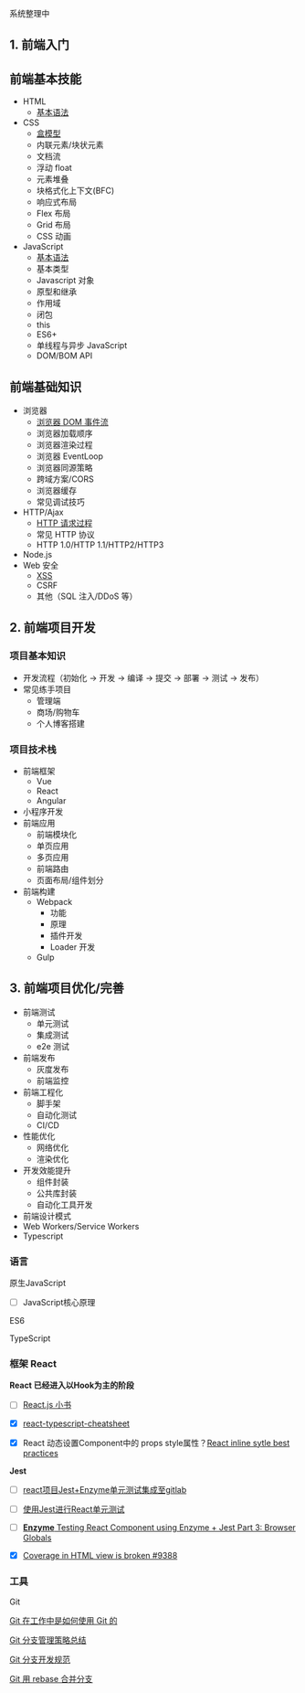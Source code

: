 系统整理中











## 1. 前端入门

## 前端基本技能

- HTML
  - [基本语法](https://github.com/front-end-fighting/front-end-world/blob/sourcecode/docs/getting-started/basic-skills/html/basic-grammar.md)
- CSS
  - [盒模型](https://github.com/front-end-fighting/front-end-world/blob/sourcecode/docs/getting-started/basic-skills/css/box-model.md)
  - 内联元素/块状元素
  - 文档流
  - 浮动 float
  - 元素堆叠
  - 块格式化上下文(BFC)
  - 响应式布局
  - Flex 布局
  - Grid 布局
  - CSS 动画
- JavaScript
  - [基本语法](https://github.com/front-end-fighting/front-end-world/blob/sourcecode/docs/getting-started/basic-skills/javascript/basic-grammar.md)
  - 基本类型
  - Javascript 对象
  - 原型和继承
  - 作用域
  - 闭包
  - this
  - ES6+
  - 单线程与异步 JavaScript
  - DOM/BOM API

## 前端基础知识

- 浏览器
  - [浏览器 DOM 事件流](https://github.com/front-end-fighting/front-end-world/blob/sourcecode/docs/getting-started/basic-knowledge/browser/dom-events.md)
  - 浏览器加载顺序
  - 浏览器渲染过程
  - 浏览器 EventLoop
  - 浏览器同源策略
  - 跨域方案/CORS
  - 浏览器缓存
  - 常见调试技巧
- HTTP/Ajax
  - [HTTP 请求过程](https://github.com/front-end-fighting/front-end-world/blob/sourcecode/docs/getting-started/basic-knowledge/http/http-request.md)
  - 常见 HTTP 协议
  - HTTP 1.0/HTTP 1.1/HTTP2/HTTP3
- Node.js
- Web 安全
  - [XSS](https://github.com/front-end-fighting/front-end-world/blob/sourcecode/docs/getting-started/basic-knowledge/security/xss.md)
  - CSRF
  - 其他（SQL 注入/DDoS 等）

## 2. 前端项目开发

### 项目基本知识

- 开发流程（初始化 -> 开发 -> 编译 -> 提交 -> 部署 -> 测试 -> 发布）
- 常见练手项目
  - 管理端
  - 商场/购物车
  - 个人博客搭建

### 项目技术栈

- 前端框架
  - Vue
  - React
  - Angular
- 小程序开发
- 前端应用
  - 前端模块化
  - 单页应用
  - 多页应用
  - 前端路由
  - 页面布局/组件划分
- 前端构建
  - Webpack
    - 功能
    - 原理
    - 插件开发
    - Loader 开发
  - Gulp

## 3. 前端项目优化/完善

- 前端测试
  - 单元测试
  - 集成测试
  - e2e 测试
- 前端发布
  - 灰度发布
  - 前端监控
- 前端工程化
  - 脚手架
  - 自动化测试
  - CI/CD
- 性能优化
  - 网络优化
  - 渲染优化
- 开发效能提升
  - 组件封装
  - 公共库封装
  - 自动化工具开发
- 前端设计模式
- Web Workers/Service Workers
- Typescript







### 语言

原生JavaScript

- [ ] JavaScript核心原理

ES6

TypeScript

### 框架  React

**React 已经进入以Hook为主的阶段**

- [ ] [React.js 小书](http://huziketang.mangojuice.top/books/react)

- [x] [react-typescript-cheatsheet](https://github.com/typescript-cheatsheets/react-typescript-cheatsheet  )  

- [x] React 动态设置Component中的 props style属性？[React inline sytle best practices](https://stackoverflow.com/questions/26882177/react-js-inline-style-best-practices) 


**Jest**

- [ ] [react项目Jest+Enzyme单元测试集成至gitlab](https://juejin.im/post/6844904161494958087) 

- [ ] [使用Jest进行React单元测试](https://juejin.im/post/6844903654294716423)

- [ ] [**Enzyme** Testing React Component using Enzyme + Jest Part 3: Browser Globals](https://ttfb.test.traveloka.com/testing-react-component-using-enzyme-jest-part-3/) 

- [x] [Coverage in HTML view is broken #9388](https://github.com/facebook/jest/issues/9388) 



### 工具

Git

[Git 在工作中是如何使用 Git 的](https://zhuanlan.zhihu.com/p/250493093) 

[Git 分支管理策略总结](https://juejin.im/post/6844904203115036685) 

[Git 分支开发规范](https://juejin.im/post/6844903635533594632) 

[Git 用 rebase 合并分支](https://backlog.com/git-tutorial/cn/stepup/stepup2_8.html)